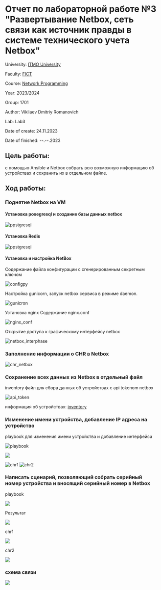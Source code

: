 # Отчет по лабораторной работе №3 "Развертывание Netbox, сеть связи как источник правды в системе технического учета Netbox"
University: [ITMO University](https://itmo.ru/ru/)

Faculty: [FICT](https://fict.itmo.ru)

Course: [Network Programming](https://itmo-ict-faculty.github.io/network-programming/)

Year: 2023/2024

Group: 1701

Author: Vikliaev Dmitriy Romanovich

Lab: Lab3

Date of create: 24.11.2023

Date of finished: --.--.2023

## Цель работы: 
с помощью Ansible и Netbox собрать всю возможную информацию об устройствах и сохранить их в отдельном файле.

## Ход работы:

### Поднятие Netbox на VM

#### Установка posegresql и создание базы данных netbox

![ppstgresql](https://github.com/DimaAnime/2023_2024-network_programming-1701-vikhliaev_d_r/blob/main/lab3/postgresql.png)


#### Установка Redis

![ppstgresql](https://github.com/DimaAnime/2023_2024-network_programming-1701-vikhliaev_d_r/blob/main/lab3/redis.png)


#### Установка и настройка NetBox

Содержание файла конфигурации с сгенерированным секретным ключом 

![configpy](https://github.com/DimaAnime/2023_2024-network_programming-1701-vikhliaev_d_r/blob/main/lab3/configpy.PNG)


Настройка gunicorn, запуск netbox сервиса в режиме daemon.

![gunicron](https://github.com/DimaAnime/2023_2024-network_programming-1701-vikhliaev_d_r/blob/main/lab3/gunicron.jpg)


Установка nginx
Содержание nginx.conf

![nginx_conf](https://github.com/DimaAnime/2023_2024-network_programming-1701-vikhliaev_d_r/blob/main/lab3/nginx_conf.PNG)

Открытие доступа к графическому интерфейсу netbox

![netbox_interphase](https://github.com/DimaAnime/2023_2024-network_programming-1701-vikhliaev_d_r/blob/main/lab3/netbox_interphase.png)


### Заполнение информации о CHR в Netbox

![chr_netbox](https://github.com/DimaAnime/2023_2024-network_programming-1701-vikhliaev_d_r/blob/main/lab3/chr_netbox.png)

###  Сохранение всех данных из Netbox в отдельный файл

inventory файл для сбора данных об устройствах с api tokenom netbox

![api_token](https://github.com/DimaAnime/2023_2024-network_programming-1701-vikhliaev_d_r/blob/main/lab3/api_token.PNG)

информация об устройствах: [inventory](https://github.com/DimaAnime/2023_2024-network_programming-1701-vikhliaev_d_r/blob/main/lab3/inventory.yml)

### Изменение имени устройства, добавление IP адреса на устройство

playbook для изменения имени устройства и добавление интерфейса

![playbook](https://github.com/DimaAnime/2023_2024-network_programming-1701-vikhliaev_d_r/blob/main/lab3/playbook.PNG)

![](https://github.com/DimaAnime/2023_2024-network_programming-1701-vikhliaev_d_r/blob/main/lab3/ansible_work.jpg)

![chr1](https://github.com/DimaAnime/2023_2024-network_programming-1701-vikhliaev_d_r/blob/main/lab3/chr1.PNG)
![chr2](https://github.com/DimaAnime/2023_2024-network_programming-1701-vikhliaev_d_r/blob/main/lab3/chr2.PNG)

### Написать сценарий, позволяющий собрать серийный номер устройства и вносящий серийный номер в Netbox

playbook

![](https://github.com/DimaAnime/2023_2024-network_programming-1701-vikhliaev_d_r/blob/main/lab3/serial_number_playbook.PNG)

Результат

![](https://github.com/DimaAnime/2023_2024-network_programming-1701-vikhliaev_d_r/blob/main/lab3/ansible_serial_num.png)

chr1

![](https://github.com/DimaAnime/2023_2024-network_programming-1701-vikhliaev_d_r/blob/main/lab3/serial_num_1.jpg)

chr2

![](https://github.com/DimaAnime/2023_2024-network_programming-1701-vikhliaev_d_r/blob/main/lab3/serial_num_2.jpg)


### схема связи

![](https://github.com/DimaAnime/2023_2024-network_programming-1701-vikhliaev_d_r/blob/main/lab3/shame.drawio.png)




